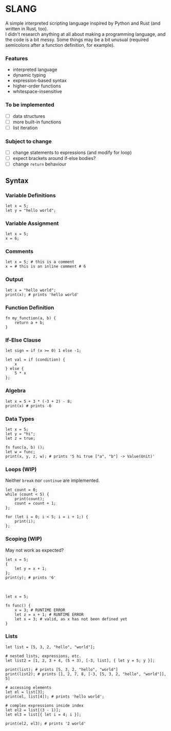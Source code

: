 # SLANG

A simple interpreted scripting language inspired by Python and Rust (and written in Rust, too).<br>
I didn't research anything at all about making a programming language, and the code is a bit messy. Some things may be a bit unusual (required semicolons after a function definition, for example).

### Features

-   interpreted language
-   dynamic typing
-   expression-based syntax
-   higher-order functions
-   whitespace-insensitive

### To be implemented

-   [ ] data structures
-   [ ] more built-in functions
-   [ ] list iteration

### Subject to change

-   [ ] change statements to expressions (and modify for loop)
-   [ ] expect brackets around if-else bodies?
-   [ ] change `return` behaviour

## Syntax

### Variable Definitions

```
let x = 5;
let y = "hello world";
```

### Variable Assignment

```
let x = 5;
x = 6;
```

### Comments

```
let x = 5; # this is a comment
x = # this is an inline comment # 6
```

### Output

```
let x = "hello world";
print(x); # prints 'hello world'
```

### Function Definition

```
fn my_function(a, b) {
    return a + b;
}
```

### If-Else Clause

```
let sign = if (x >= 0) 1 else -1;

let val = if (condition) {
    x
} else {
    5 * x
};
```

### Algebra

```
let x = 5 + 3 * (-3 + 2) - 8;
print(x) # prints -6
```

### Data Types

```
let x = 5;
let y = "hi";
let z = true;

fn func(a, b) ();
let w = func;
print(x, y, z, w); # prints '5 hi true ["a", "b"] -> Value(Unit)'
```

### Loops (WIP)

Neither `break` nor `continue` are implemented.

```
let count = 0;
while (count < 5) {
    print(count);
    count = count + 1;
};

for (let i = 0; i < 5; i = i + 1;) {
    print(i);
};
```

### Scoping (WIP)

May not work as expected?

```
let x = 5;
{
    let y = x + 1;
};
print(y); # prints '6'
```

<br>

```
let x = 5;

fn func() {
    x = 3; # RUNTIME ERROR
    let z = x + 1; # RUNTIME ERROR
    let x = 3; # valid, as x has not been defined yet
}
```

### Lists

```
let list = [5, 3, 2, "hello", "world"];

# nested lists, expressions, etc.
let list2 = [1, 2, 3 + 4, (5 + 3), [-3, list], { let y = 5; y }];

print(list); # prints [5, 3, 2, "hello", "world"]
print(list2); # prints [1, 2, 7, 8, [-3, [5, 3, 2, "hello", "world"]], 5]

# accessing elements
let el = list[3];
print(el, list[4]); # prints 'hello world';

# complex expressions inside index
let el2 = list[(3 - 1)];
let el3 = list[{ let i = 4; i }];

print(el2, el3); # prints '2 world'
```
